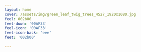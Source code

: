 ```yaml
---
layout: home 
cover: /assets/img/green_leaf_twig_trees_4527_1920x1080.jpg
feel: 002b00
feel-down: '00AF33'
feel-icon: '00AF33'
feel-icon-back: 'eee'
feet: '002b00'

---
```

